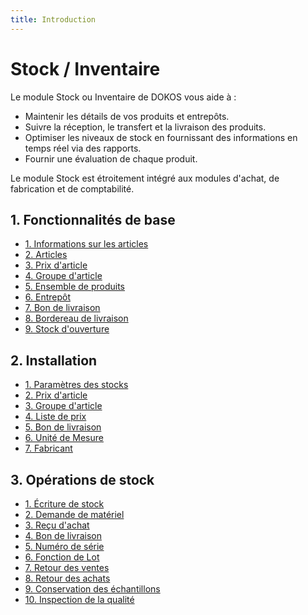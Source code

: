 ```yaml
---
title: Introduction
---
```


# Stock / Inventaire
Le module Stock ou Inventaire de DOKOS vous aide à :

- Maintenir les détails de vos produits et entrepôts.
- Suivre la réception, le transfert et la livraison des produits.
- Optimiser les niveaux de stock en fournissant des informations en temps réel via des rapports.
- Fournir une évaluation de chaque produit.

Le module Stock est étroitement intégré aux modules d'achat, de fabrication et de comptabilité.

## 1. Fonctionnalités de base

- [1. Informations sur les articles](/fr/stocks/item-info)
- [2. Articles](/fr/stocks/item)
- [3. Prix d'article](/fr/stocks/item-price)
- [4. Groupe d'article](/fr/stocks/item-group)
- [5. Ensemble de produits](/fr/stocks/product-bundle)
- [6. Entrepôt](/fr/stocks/warehouse)
- [7. Bon de livraison](/fr/stocks/delivery-note)
- [8. Bordereau de livraison](/fr/stocks/packing-slip)
- [9. Stock d'ouverture](/fr/stocks/opening-stock)


## 2. Installation

- [1. Paramètres des stocks](/fr/stocks/stock-settings)
- [2. Prix d'article](/fr/stocks/item-price)
- [3. Groupe d'article](/fr/stocks/item-group)
- [4. Liste de prix](/fr/stocks/price-list)
- [5. Bon de livraison](/fr/stocks/delivery-note)
- [6. Unité de Mesure](/fr/stocks/uom)
- [7. Fabricant](/fr/stocks/manufacturer)



## 3. Opérations de stock

- [1. Écriture de stock](/fr/stocks/stock-entry)
- [2. Demande de matériel](/fr/stocks/material-request)
- [3. Reçu d'achat](/fr/buying/purchase-receipt)
- [4. Bon de livraison](/fr/stocks/delivery-note)
- [5. Numéro de série](/fr/stocks/serial-no)
- [6. Fonction de Lot](/fr/stocks/batch)
- [7. Retour des ventes](/fr/stocks/sales-return)
- [8. Retour des achats](/fr/stocks/purchase-return)
- [9. Conservation des échantillons](/fr/stocks/retain-sample-stock)
- [10. Inspection de la qualité](/fr/stocks/quality-inspection)